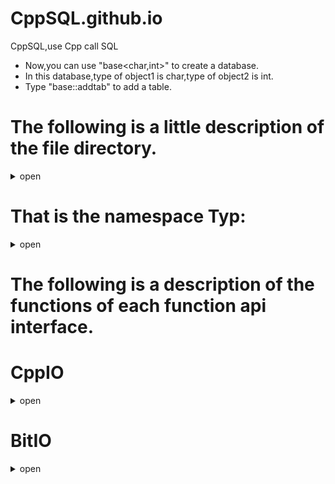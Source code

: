 # CppSQL.github.io
CppSQL,use Cpp call SQL

- Now,you can use "base<char,int>" to create a database.
- In this database,type of object1 is char,type of object2 is int.
- Type "base::addtab" to add a table.

# The following is a little description of the file directory. 

<details>
    <summary>open</summary>

In the ***"/luogu/luogu"*** directory,
you can see that there are the following two  ***.h*** files. 
One of them is ***"BitIO.h"***, and the other is ***"CppIO.h"***.
You only need to place these two files under the same level directory as your ***cpp file***. 
    
When you want to use them, you only need to include ***"BitIO"***,***"CppIO"*** These two files will do. 
    
If you want to do this Development can be copied directly,go to the local directory and open it using **Visual Studio**.     
</details>    


# That is the namespace Typ:

<details>
    <summary>open</summary>
    
```cpp
template<typename X, typename Y>
void h(void** data, X g, Y t) {
    data[0] = new X(g);
    data[1] = new Y(t);

    //cout << g << endl<< t;
}


template<typename X, typename ...Y>
void h(void** data, X g, Y... t) {
    //cout << g << endl;

    data[0] = new X(g);
    h(data + 1, t...);
}
namespace Typ {
    template<typename T>
    void GetCall(T Call, bool flg) {
        cout << Call;
        if (flg)
            cout << endl; 
        else 
            cout << ' ';
        return;
    }

    template<typename... T>
    struct TypSiz;
    template <typename T>
    struct TypSiz <T>{
        ull size;
        TypSiz(void f(ull,void**&),void**& c) {
            size = sizeof(T);
            f(size,c);
        }
        TypSiz() {
            size = sizeof(T);
        }
    };
    template <typename T,typename... I>
    struct TypSiz<T,I...> {
        ull size;
        TypSiz(void f(ull,void**&),void**& c) {
            size = sizeof(T);
            f(size,c);
            TypSiz<I...> n(f,c);
            size += n.size;
        }
        TypSiz() {
            size = sizeof(T);
            TypSiz<I...> n;
            size += n.size;
        }
    };
    template<typename... T>
    struct GetTyp;

    template<typename T>
    struct GetTyp<T> {
        GetTyp(void** data) {
            GetCall<T>((*((T*)data[0])), 1);
        }
    };

    template<typename T, typename... I>
    struct GetTyp<T, I...> {
        GetTyp(void** data)
        {
            GetCall<T>((*((T*)data[0])), 0);
            GetTyp<I...> n(data + 1);
        }
    };

    template<typename... T>
    struct SetTyp;

    template<typename T>
    struct SetTyp<T> {
        SetTyp(void** data, istream& fin) {
            data[0] = new T;
            fin >> *((T*)data[0]);
        }
    };

    template<typename T, typename... I>
    struct SetTyp<T, I...> {
        SetTyp(void** data, istream& fin) {
            data[0] = new T;
            fin >> *((T*)data[0]);
            SetTyp<I...>(data + 1, fin);
        }
    };
}
```
</details>


# The following is a description of the functions of each function api interface. 
# CppIO
    
<details>
    <summary>open</summary>
    
- ## addtab:
    This function can be used to create a new table in the database. 
### Source Code
```cpp
void addtab(table<T...> tab) {
        GetTyp<T...>(tab.data);
    }
```
- ## GetTab
    This function can match all tables that satisfy the condition. 
### Source Code
```cpp
    template<typename r>
    vector<table<T...>> GetTab(string Name,r mb) {
        vector<table<T...>> ret;
        map<string, int> mm;
        cin.clear();
        cin.seekg(0L, ios::beg);
        string sgg("dsadsad");
        for (int i = 0; i < sizeof...(T); i++) {
            cin >> sgg;
            mm[sgg] = i+1;
            short a;
            cin >> a;
        }
        if (!(mm[sgg])) {
            throw string("There haven't name ") + Name;
        }
        table<T...> tab;
        for (ull re = 1; !(cin.eof()); re++) {
            cin >> tab;
            r id = tab.GetId<r>(mm[Name]-1);
            printf("RE:%llu Id:%c\n", re, id);
            if (id == mb) {
                ret.push_back(tab);
            }

        }
        return ret;
    }
```
</details>
    
# BitIO
    
<details>
    <summary>open</summary>
    
- ## btab
    
</details>
